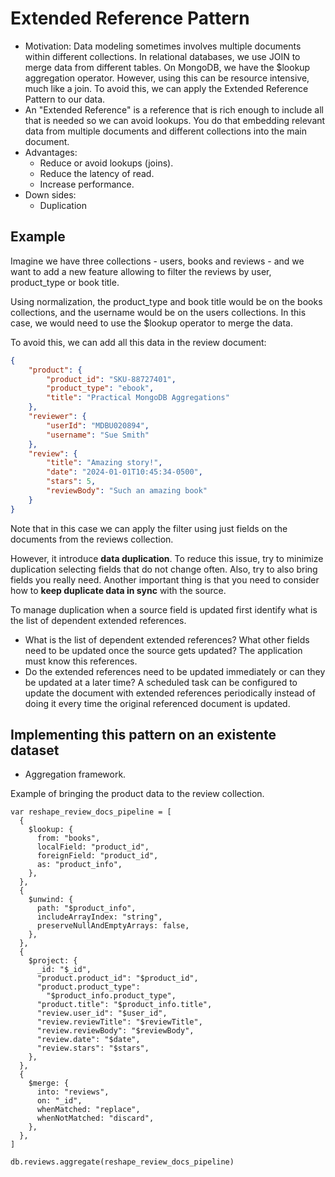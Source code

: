 # Extended Reference Pattern
- Motivation: Data modeling sometimes involves multiple documents within different collections. In relational databases, we use JOIN to merge data from different tables. On MongoDB, we have the $lookup aggregation operator. However, using this can be resource intensive, much like a join. To avoid this, we can apply the Extended Reference Pattern to our data.
- An "Extended Reference" is a reference that is rich enough to include all that is needed so we can avoid lookups. You do that embedding relevant data from multiple documents and different collections into the main document.
- Advantages:
    - Reduce or avoid lookups (joins).
    - Reduce the latency of read.
    - Increase performance.
- Down sides:
    - Duplication

## Example
Imagine we have three collections - users, books and reviews - and we want to add a new feature allowing to filter the reviews by user, product_type or book title.

Using normalization, the product_type and book title would be on the books collections, and the username would be on the users collections. In this case, we would need to use the $lookup operator to merge the data.

To avoid this, we can add all this data in the review document:

```json
{
    "product": {
        "product_id": "SKU-88727401",
        "product_type": "ebook",
        "title": "Practical MongoDB Aggregations"
    },
    "reviewer": {
        "userId": "MDBU020894",
        "username": "Sue Smith"
    },
    "review": {
        "title": "Amazing story!",
        "date": "2024-01-01T10:45:34-0500",
        "stars": 5,
        "reviewBody": "Such an amazing book"
    }
}
```

Note that in this case we can apply the filter using just fields on the documents from the reviews collection. 

However, it introduce __data duplication__. To reduce this issue, try to minimize duplication selecting fields that do not change often. Also, try to also bring fields you really need. Another important thing is that you need to consider how to __keep duplicate data in sync__ with the source.

To manage duplication when a source field is updated first identify what is the list of dependent extended references.
- What is the list of dependent extended references? What other fields need to be updated once the source gets updated? The application must know this references.
- Do the extended references need to be updated immediately or can they be updated at a later time? A scheduled task can be configured to update the document with extended references periodically instead of doing it every time the original referenced document is updated.

## Implementing this pattern on an existente dataset
- Aggregation framework.

Example of bringing the product data to the review collection.
```
var reshape_review_docs_pipeline = [
  {
    $lookup: {
      from: "books",
      localField: "product_id",
      foreignField: "product_id",
      as: "product_info",
    },
  },
  {
    $unwind: {
      path: "$product_info",
      includeArrayIndex: "string",
      preserveNullAndEmptyArrays: false,
    },
  },
  {
    $project: {
      _id: "$_id",
      "product.product_id": "$product_id",
      "product.product_type":
        "$product_info.product_type",
      "product.title": "$product_info.title",
      "review.user_id": "$user_id",
      "review.reviewTitle": "$reviewTitle",
      "review.reviewBody": "$reviewBody",
      "review.date": "$date",
      "review.stars": "$stars",
    },
  },
  {
    $merge: {
      into: "reviews",
      on: "_id",
      whenMatched: "replace",
      whenNotMatched: "discard",
    },
  },
]

db.reviews.aggregate(reshape_review_docs_pipeline)
```